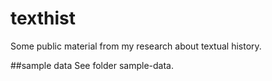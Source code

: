 # texthist

Some public material from my research about textual history. 

##sample data
See folder sample-data.
